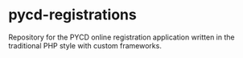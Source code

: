 pycd-registrations
==================

Repository for the PYCD online registration application written in the traditional PHP style with custom frameworks.
